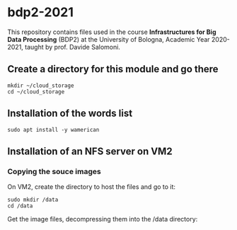 # bdp2-2021
This repository contains files used in the course <b>Infrastructures for Big Data Processing</b> (BDP2) at the University of Bologna, Academic Year 2020-2021, taught by prof. Davide Salomoni.

## Create a directory for this module and go there
```
mkdir ~/cloud_storage
cd ~/cloud_storage
```

## Installation of the words list
`sudo apt install -y wamerican`

## Installation of an NFS server on VM2

### Copying the souce images

On VM2, create the directory to host the files and go to it:

```
sudo mkdir /data
cd /data
```

Get the image files, decompressing them into the /data directory:
